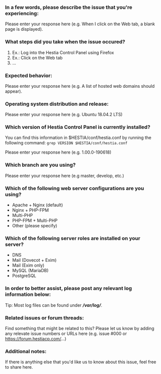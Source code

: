 ### In a few words, please describe the issue that you're experiencing:
Please enter your response here (e.g. When I click on the Web tab, a blank page is displayed).

### What steps did you take when the issue occured? 
1. Ex.: Log into the Hestia Control Panel using Firefox
2. Ex.: Click on the Web tab
3. ...

### Expected behavior:
Please enter your response here (e.g. A list of hosted web domains should appear).

### Operating system distribution and release:
Please enter your response here (e.g. Ubuntu 18.04.2 LTS)

### Which version of Hestia Control Panel is currently installed?
You can find this information in $HESTIA/conf/hestia.conf by running the following command:
`grep VERSION $HESTIA/conf/hestia.conf`

Please enter your response here (e.g. 1.00.0-190618)

### Which branch are you using?
Please enter your response here (e.g master, develop, etc.)

### Which of the following web server configurations are you using?
- Apache + Nginx (default)
- Nginx + PHP-FPM
- Multi-PHP
- PHP-FPM + Multi-PHP
- Other (please specify)

### Which of the following server roles are installed on your server?
- DNS
- Mail (Dovecot + Exim)
- Mail (Exim only)
- MySQL (MariaDB)
- PostgreSQL

### In order to better assist, please post any relevant log information below:
Tip: Most log files can be found under ***/var/log/***.

### Related issues or forum threads:
Find something that might be related to this? Please let us know by adding any relevate issue numbers or URLs here (e.g. issue #000 or https://forum.hestiacp.com/...)

### Additional notes:
If there is anything else that you'd like us to know about this issue, feel free to share here.
